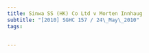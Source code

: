 ```yaml
---
title: Sinwa SS (HK) Co Ltd v Morten Innhaug 
subtitle: "[2010] SGHC 157 / 24\_May\_2010"
tags:


---
```


